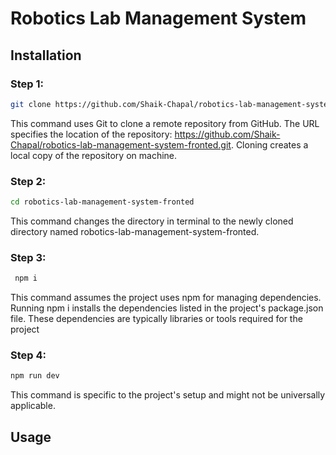# Robotics Lab Management System



## Installation


### Step 1:
```bash
git clone https://github.com/Shaik-Chapal/robotics-lab-management-system-fronted.git
```
This command uses Git to clone a remote repository from GitHub. The URL specifies the location of the repository: https://github.com/Shaik-Chapal/robotics-lab-management-system-fronted.git. Cloning creates a local copy of the repository on machine. 

### Step 2:
```bash
cd robotics-lab-management-system-fronted 
```
This command changes the directory in terminal to the newly cloned directory named robotics-lab-management-system-fronted.

### Step 3:
```bash
 npm i
```
This command assumes the project uses npm for managing dependencies. Running npm i installs the dependencies listed in the project's package.json file. These dependencies are typically libraries or tools required for the project 

### Step 4:
```bash
npm run dev
```
This command is specific to the project's setup and might not be universally applicable.

## Usage
